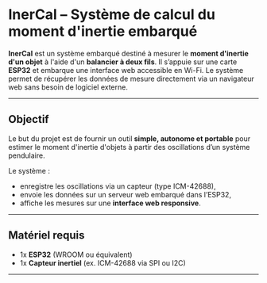 # InerCal – Système de calcul du moment d'inertie embarqué

**InerCal** est un système embarqué destiné à mesurer le **moment d'inertie d'un objet** à l'aide d'un **balancier à deux fils**. Il s’appuie sur une carte **ESP32** et embarque une interface web accessible en Wi-Fi. Le système permet de récupérer les données de mesure directement via un navigateur web sans besoin de logiciel externe.

---

## Objectif

Le but du projet est de fournir un outil **simple, autonome et portable** pour estimer le moment d'inertie d'objets à partir des oscillations d’un système pendulaire.

Le système :

- enregistre les oscillations via un capteur (type ICM-42688),
- envoie les données sur un serveur web embarqué dans l’ESP32,
- affiche les mesures sur une **interface web responsive**.

---

## Matériel requis

- 1x **ESP32** (WROOM ou équivalent)
- 1x **Capteur inertiel** (ex. ICM-42688 via SPI ou I2C)

---

